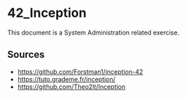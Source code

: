 # 42_Inception
This document is a System Administration related exercise.

## Sources
- https://github.com/Forstman1/inception-42
- https://tuto.grademe.fr/inception/
- https://github.com/Theo2lt/Inception
